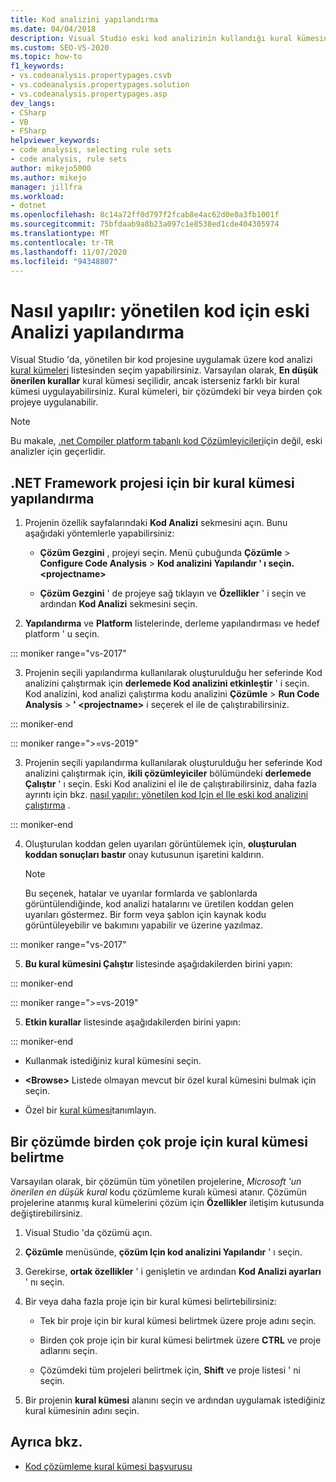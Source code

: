 ```yaml
---
title: Kod analizini yapılandırma
ms.date: 04/04/2018
description: Visual Studio eski kod analizinin kullandığı kural kümesini nasıl yapılandıracağınızı öğrenin. Bir çözümdeki bir veya birden çok projeye nasıl kural kümesi uygulanacağını öğrenin.
ms.custom: SEO-VS-2020
ms.topic: how-to
f1_keywords:
- vs.codeanalysis.propertypages.csvb
- vs.codeanalysis.propertypages.solution
- vs.codeanalysis.propertypages.asp
dev_langs:
- CSharp
- VB
- FSharp
helpviewer_keywords:
- code analysis, selecting rule sets
- code analysis, rule sets
author: mikejo5000
ms.author: mikejo
manager: jillfra
ms.workload:
- dotnet
ms.openlocfilehash: 8c14a72ff0d797f2fcab8e4ac62d0e0a3fb1001f
ms.sourcegitcommit: 75bfdaab9a8b23a097c1e8538ed1cde404305974
ms.translationtype: MT
ms.contentlocale: tr-TR
ms.lasthandoff: 11/07/2020
ms.locfileid: "94348807"
---
```

# <a name="how-to-configure-legacy-analysis-for-managed-code"></a>Nasıl yapılır: yönetilen kod için eski Analizi yapılandırma

Visual Studio 'da, yönetilen bir kod projesine uygulamak üzere kod analizi [kural kümeleri](../code-quality/rule-set-reference.md) listesinden seçim yapabilirsiniz. Varsayılan olarak, **En düşük önerilen kurallar** kural kümesi seçilidir, ancak isterseniz farklı bir kural kümesi uygulayabilirsiniz. Kural kümeleri, bir çözümdeki bir veya birden çok projeye uygulanabilir.

> [!NOTE]
> Bu makale, [.net Compiler platform tabanlı kod Çözümleyicileri](use-roslyn-analyzers.md)için değil, eski analizler için geçerlidir.

## <a name="configure-a-rule-set-for-a-net-framework-project"></a>.NET Framework projesi için bir kural kümesi yapılandırma

1. Projenin özellik sayfalarındaki **Kod Analizi** sekmesini açın. Bunu aşağıdaki yöntemlerle yapabilirsiniz:

   - **Çözüm Gezgini** , projeyi seçin. Menü çubuğunda **Çözümle**  >  **Configure Code Analysis**  >  **Kod analizini Yapılandır ' ı seçin. \<projectname>**

   - **Çözüm Gezgini** ' de projeye sağ tıklayın ve **Özellikler** ' i seçin ve ardından **Kod Analizi** sekmesini seçin.

2. **Yapılandırma** ve **Platform** listelerinde, derleme yapılandırması ve hedef platform ' u seçin.

::: moniker range="vs-2017"

3. Projenin seçili yapılandırma kullanılarak oluşturulduğu her seferinde Kod analizini çalıştırmak için **derlemede Kod analizini etkinleştir** ' i seçin. Kod analizini, kod analizi çalıştırma kodu analizini **Çözümle**  >  **Run Code Analysis**  >  **' \<projectname>** i seçerek el ile de çalıştırabilirsiniz.

::: moniker-end

::: moniker range=">=vs-2019"

3. Projenin seçili yapılandırma kullanılarak oluşturulduğu her seferinde Kod analizini çalıştırmak için, **ikili çözümleyiciler** bölümündeki **derlemede Çalıştır** ' ı seçin. Eski Kod analizini el ile de çalıştırabilirsiniz, daha fazla ayrıntı için bkz. [nasıl yapılır: yönetilen kod Için el Ile eski kod analizini çalıştırma](how-to-run-legacy-code-analysis-manually-for-managed-code.md) .

::: moniker-end

4. Oluşturulan koddan gelen uyarıları görüntülemek için, **oluşturulan koddan sonuçları bastır** onay kutusunun işaretini kaldırın.

    > [!NOTE]
    > Bu seçenek, hatalar ve uyarılar formlarda ve şablonlarda görüntülendiğinde, kod analizi hatalarını ve üretilen koddan gelen uyarıları göstermez. Bir form veya şablon için kaynak kodu görüntüleyebilir ve bakımını yapabilir ve üzerine yazılmaz.

::: moniker range="vs-2017"

5. **Bu kural kümesini Çalıştır** listesinde aşağıdakilerden birini yapın:

::: moniker-end

::: moniker range=">=vs-2019"

5. **Etkin kurallar** listesinde aşağıdakilerden birini yapın:

::: moniker-end

   - Kullanmak istediğiniz kural kümesini seçin.

   - **\<Browse>** Listede olmayan mevcut bir özel kural kümesini bulmak için seçin.

   - Özel bir [kural kümesi](../code-quality/how-to-create-a-custom-rule-set.md)tanımlayın.

## <a name="specify-rule-sets-for-multiple-projects-in-a-solution"></a>Bir çözümde birden çok proje için kural kümesi belirtme

Varsayılan olarak, bir çözümün tüm yönetilen projelerine, *Microsoft 'un önerilen en düşük kural* kodu çözümleme kuralı kümesi atanır. Çözümün projelerine atanmış kural kümelerini çözüm için **Özellikler** iletişim kutusunda değiştirebilirsiniz.

1. Visual Studio 'da çözümü açın.

2. **Çözümle** menüsünde, **çözüm Için kod analizini Yapılandır** ' ı seçin.

3. Gerekirse, **ortak özellikler** ' i genişletin ve ardından **Kod Analizi ayarları** ' nı seçin.

4. Bir veya daha fazla proje için bir kural kümesi belirtebilirsiniz:

    - Tek bir proje için bir kural kümesi belirtmek üzere proje adını seçin.

    - Birden çok proje için bir kural kümesi belirtmek üzere **CTRL** ve proje adlarını seçin.

    - Çözümdeki tüm projeleri belirtmek için, **Shift** ve proje listesi ' ni seçin.

5. Bir projenin **kural kümesi** alanını seçin ve ardından uygulamak istediğiniz kural kümesinin adını seçin.

## <a name="see-also"></a>Ayrıca bkz.

- [Kod çözümleme kural kümesi başvurusu](../code-quality/rule-set-reference.md)
